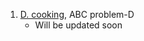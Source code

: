 
1. [D. cooking](https://atcoder.jp/contests/abc204/tasks/abc204_d), ABC problem-D<br>
   - Will be updated soon
    

